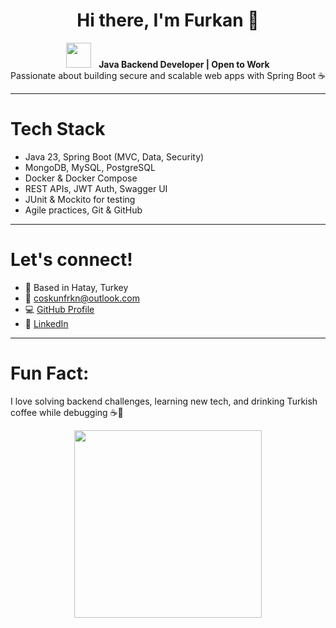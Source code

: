 <h1 align="center">Hi there, I'm Furkan 👋</h1>

<p align="center">
  <img src="https://media.giphy.com/media/hvRJCLFzcasrR4ia7z/giphy.gif" width="40px"/> &nbsp;
  <strong>Java Backend Developer | Open to Work</strong> <br/>
  Passionate about building secure and scalable web apps with Spring Boot ☕
</p>

---

 # Tech Stack
- Java 23, Spring Boot (MVC, Data, Security)
- MongoDB, MySQL, PostgreSQL
- Docker & Docker Compose 
- REST APIs, JWT Auth, Swagger UI
- JUnit & Mockito for testing
- Agile practices, Git & GitHub

---

#  Let's connect!
- 📍 Based in Hatay, Turkey
- 💼 coskunfrkn@outlook.com
- 💻 <a href="https://github.com/coskun-furkan" target="_blank">GitHub Profile</a>
- 🔗 <a href="https://linkedin.com/in/coskun-furkan" target="_blank">LinkedIn</a>

---

 # Fun Fact:
I love solving backend challenges, learning new tech, and drinking Turkish coffee while debugging ☕🐞

<p align="center">
  <img src="https://media.giphy.com/media/qgQUggAC3Pfv687qPC/giphy.gif" width="300px" />
</p>
